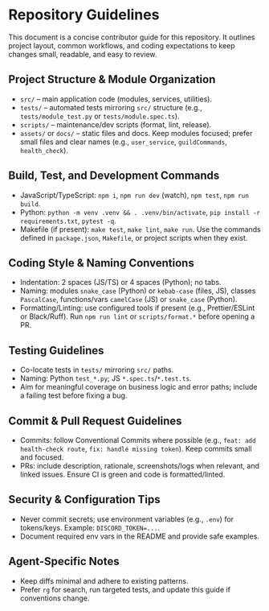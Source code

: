 # Repository Guidelines

This document is a concise contributor guide for this repository. It outlines project layout, common workflows, and coding expectations to keep changes small, readable, and easy to review.

## Project Structure & Module Organization
- `src/` – main application code (modules, services, utilities).
- `tests/` – automated tests mirroring `src/` structure (e.g., `tests/module_test.py` or `tests/module.spec.ts`).
- `scripts/` – maintenance/dev scripts (format, lint, release).
- `assets/` or `docs/` – static files and docs.
Keep modules focused; prefer small files and clear names (e.g., `user_service`, `guildCommands`, `health_check`).

## Build, Test, and Development Commands
- JavaScript/TypeScript: `npm i`, `npm run dev` (watch), `npm test`, `npm run build`.
- Python: `python -m venv .venv && . .venv/bin/activate`, `pip install -r requirements.txt`, `pytest -q`.
- Makefile (if present): `make test`, `make lint`, `make run`.
Use the commands defined in `package.json`, `Makefile`, or project scripts when they exist.

## Coding Style & Naming Conventions
- Indentation: 2 spaces (JS/TS) or 4 spaces (Python); no tabs.
- Naming: modules `snake_case` (Python) or `kebab-case` (files, JS), classes `PascalCase`, functions/vars `camelCase` (JS) or `snake_case` (Python).
- Formatting/Linting: use configured tools if present (e.g., Prettier/ESLint or Black/Ruff). Run `npm run lint` or `scripts/format.*` before opening a PR.

## Testing Guidelines
- Co-locate tests in `tests/` mirroring `src/` paths.
- Naming: Python `test_*.py`; JS `*.spec.ts`/`*.test.ts`.
- Aim for meaningful coverage on business logic and error paths; include a failing test before fixing a bug.

## Commit & Pull Request Guidelines
- Commits: follow Conventional Commits where possible (e.g., `feat: add health-check route`, `fix: handle missing token`). Keep commits small and focused.
- PRs: include description, rationale, screenshots/logs when relevant, and linked issues. Ensure CI is green and code is formatted/linted.

## Security & Configuration Tips
- Never commit secrets; use environment variables (e.g., `.env`) for tokens/keys. Example: `DISCORD_TOKEN=...`.
- Document required env vars in the README and provide safe examples.

## Agent-Specific Notes
- Keep diffs minimal and adhere to existing patterns.
- Prefer `rg` for search, run targeted tests, and update this guide if conventions change.

